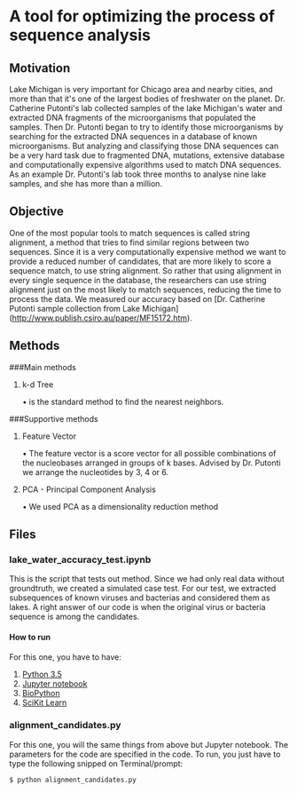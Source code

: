 # A tool for optimizing the process of sequence analysis

## Motivation
Lake Michigan is very important for Chicago area and nearby cities, and more than that it's one of the largest bodies of freshwater on the planet. Dr. Catherine Putonti's lab collected samples of the lake Michigan's water and extracted DNA fragments of the microorganisms that populated the samples. Then Dr. Putonti began to try to identify those microorganisms by searching for the extracted DNA sequences in a database of known microorganisms. But analyzing and classifying those DNA sequences can be a very hard task due to fragmented DNA, mutations, extensive database and computationally expensive algorithms used to match DNA sequences. As an example Dr. Putonti's lab took three months to analyse nine lake samples, and she has more than a million. 

## Objective
One of the most popular tools to match sequences is called string alignment, a method that tries to find similar regions between two sequences. Since it is a very computationally expensive method we want to provide a reduced number of candidates, that are more likely to score a sequence match, to use string alignment. So rather that using alignment in every single sequence in the database, the researchers can use string alignment just on the most likely to match sequences, reducing the time to process the data.
We measured our accuracy based on [Dr. Catherine Putonti sample collection from Lake Michigan] (http://www.publish.csiro.au/paper/MF15172.htm).

## Methods
###Main methods

1. k-d Tree

    • is the standard method to find the nearest neighbors.

###Supportive methods

1. Feature Vector 

    • The feature vector is a score vector for all possible combinations of the nucleobases arranged in groups of k bases. Advised by Dr. Putonti we arrange the nucleotides by 3, 4 or 6.

2. PCA - Principal Component Analysis

    • We used PCA as a dimensionality reduction method

## Files
### lake_water_accuracy_test.ipynb
This is the script that tests out method. Since we had only real data without groundtruth, we created a simulated case test.
For our test, we extracted subsequences of known viruses and bacterias and considered them as lakes. A right answer of our code is when the original virus or bacteria sequence is among the candidates.

#### How to run
For this one, you have to have:

1. [Python 3.5](https://www.python.org/downloads/)
2. [Jupyter notebook](http://jupyter.readthedocs.io/en/latest/install.html)
3. [BioPython](http://biopython.org/wiki/Download)
4. [SciKit Learn](http://scikit-learn.org/stable/)

### alignment_candidates.py
For this one, you will the same things from above but Jupyter notebook.
The parameters for the code are specified in the code.
To run, you just have to type the following snipped on Terminal/prompt:
```
$ python alignment_candidates.py
```

